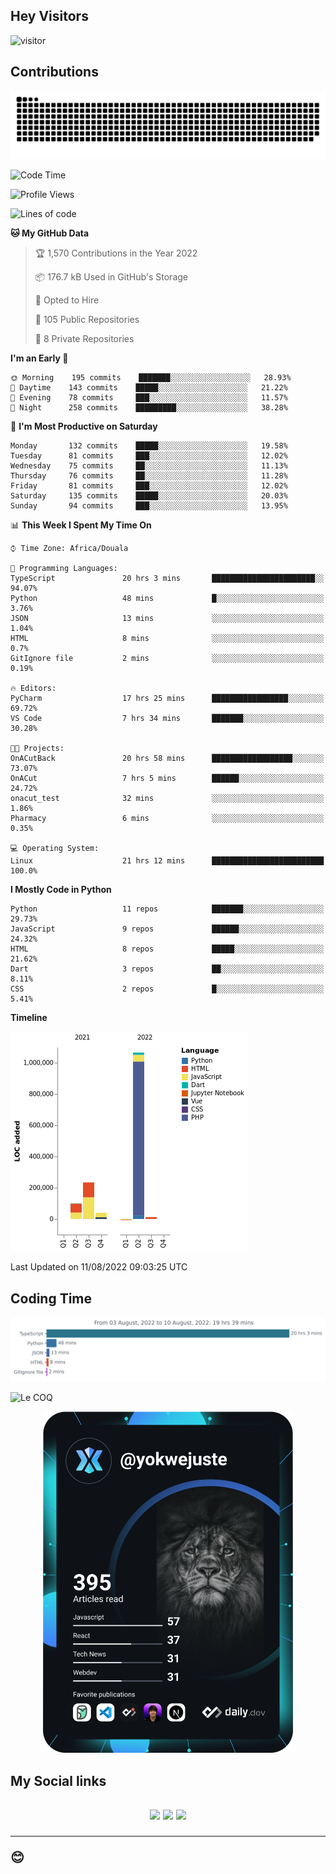 ## Hey Visitors
![visitor](https://profile-counter.glitch.me/yokwejuste/count.svg)

## Contributions
<p align="center">
  <img src="https://raw.githubusercontent.com/yokwejuste/yokwejuste/output/github-contribution-grid-snake.svg" />
</p>

<!--START_SECTION:waka-->
![Code Time](http://img.shields.io/badge/Code%20Time-0%20secs-blue)

![Profile Views](http://img.shields.io/badge/Profile%20Views-223-blue)

![Lines of code](https://img.shields.io/badge/From%20Hello%20World%20I%27ve%20Written-1%20Million%20lines%20of%20code-blue)

**🐱 My GitHub Data** 

> 🏆 1,570 Contributions in the Year 2022
 > 
> 📦 176.7 kB Used in GitHub's Storage 
 > 
> 💼 Opted to Hire
 > 
> 📜 105 Public Repositories 
 > 
> 🔑 8 Private Repositories  
 > 
**I'm an Early 🐤** 

```text
🌞 Morning    195 commits    ███████░░░░░░░░░░░░░░░░░░   28.93% 
🌆 Daytime    143 commits    █████░░░░░░░░░░░░░░░░░░░░   21.22% 
🌃 Evening    78 commits     ███░░░░░░░░░░░░░░░░░░░░░░   11.57% 
🌙 Night      258 commits    █████████░░░░░░░░░░░░░░░░   38.28%

```
📅 **I'm Most Productive on Saturday** 

```text
Monday       132 commits    █████░░░░░░░░░░░░░░░░░░░░   19.58% 
Tuesday      81 commits     ███░░░░░░░░░░░░░░░░░░░░░░   12.02% 
Wednesday    75 commits     ██░░░░░░░░░░░░░░░░░░░░░░░   11.13% 
Thursday     76 commits     ██░░░░░░░░░░░░░░░░░░░░░░░   11.28% 
Friday       81 commits     ███░░░░░░░░░░░░░░░░░░░░░░   12.02% 
Saturday     135 commits    █████░░░░░░░░░░░░░░░░░░░░   20.03% 
Sunday       94 commits     ███░░░░░░░░░░░░░░░░░░░░░░   13.95%

```


📊 **This Week I Spent My Time On** 

```text
⌚︎ Time Zone: Africa/Douala

💬 Programming Languages: 
TypeScript               20 hrs 3 mins       ███████████████████████░░   94.07% 
Python                   48 mins             █░░░░░░░░░░░░░░░░░░░░░░░░   3.76% 
JSON                     13 mins             ░░░░░░░░░░░░░░░░░░░░░░░░░   1.04% 
HTML                     8 mins              ░░░░░░░░░░░░░░░░░░░░░░░░░   0.7% 
GitIgnore file           2 mins              ░░░░░░░░░░░░░░░░░░░░░░░░░   0.19%

🔥 Editors: 
PyCharm                  17 hrs 25 mins      █████████████████░░░░░░░░   69.72% 
VS Code                  7 hrs 34 mins       ███████░░░░░░░░░░░░░░░░░░   30.28%

🐱‍💻 Projects: 
OnACutBack               20 hrs 58 mins      ██████████████████░░░░░░░   73.07% 
OnACut                   7 hrs 5 mins        ██████░░░░░░░░░░░░░░░░░░░   24.72% 
onacut_test              32 mins             ░░░░░░░░░░░░░░░░░░░░░░░░░   1.86% 
Pharmacy                 6 mins              ░░░░░░░░░░░░░░░░░░░░░░░░░   0.35%

💻 Operating System: 
Linux                    21 hrs 12 mins      █████████████████████████   100.0%

```

**I Mostly Code in Python** 

```text
Python                   11 repos            ███████░░░░░░░░░░░░░░░░░░   29.73% 
JavaScript               9 repos             ██████░░░░░░░░░░░░░░░░░░░   24.32% 
HTML                     8 repos             █████░░░░░░░░░░░░░░░░░░░░   21.62% 
Dart                     3 repos             ██░░░░░░░░░░░░░░░░░░░░░░░   8.11% 
CSS                      2 repos             █░░░░░░░░░░░░░░░░░░░░░░░░   5.41%

```


**Timeline**

![Chart not found](https://raw.githubusercontent.com/yokwejuste/yokwejuste/master/charts/bar_graph.png) 


 Last Updated on 11/08/2022 09:03:25 UTC
<!--END_SECTION:waka-->

## Coding Time

[![wakatime-stats](https://github.com/yokwejuste/yokwejuste/blob/master/images/stat.svg)](https://wakatime.com/@yokwejuste)

![Le COQ](https://metrics.lecoq.io/yokwejuste/)
<p align="center">
  <a href="#"><img src="https://github.com/yokwejuste/yokwejuste/blob/master/devcard.svg" width="400" alt="Yonkeu K. Steve's Dev Card"/></a>
</p>
<h2>My Social links<h2>
<p align="center">
  <a href="https://twitter.com/yokwejuste"><img src="https://img.shields.io/badge/twitter-%231DA1F2.svg?style=for-the-badge&logo=Twitter&logoColor=white"></a>
  <a href="https://linkedin.com/in/yokwejuste"><img src="https://img.shields.io/badge/linkedin-%230077B5.svg?style=for-the-badge&logo=linkedin&logoColor=white"></a>
  <a href="https://instagram.com/yokwejuste0"><img src="https://img.shields.io/badge/instagram-%23E4405F.svg?style=for-the-badge&logo=Instagram&logoColor=white"></a>
</p>
<hr>
😊
